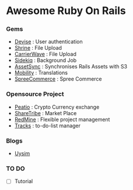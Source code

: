 # Awesome Ruby On Rails

### Gems
- [Devise](https://github.com/plataformatec/devise) : User authentication
- [Shrine](https://github.com/shrinerb/shrine) : File Upload
- [CarrierWave](https://github.com/carrierwaveuploader/carrierwave) : File Upload
- [Sidekiq](https://github.com/mperham/sidekiq) : Background Job
- [AssetSync](https://github.com/AssetSync/asset_sync) : Synchronises Rails Assets with S3
- [Mobility](https://github.com/shioyama/mobility) : Translations
- [SpreeCommerce](https://github.com/spree/spree) : Spree Commerce


### Opensource Project
- [Peatio](https://github.com/peatio/peatio) : Crypto Currency exchange
- [ShareTribe](https://github.com/sharetribe/sharetribe) : Market Place
- [RedMine](https://github.com/redmine/redmine) : Flexible project management
- [Tracks](https://github.com/TracksApp/tracks) : to-do-list manager

### Blogs
- [Uysim](http://uysim.com)

### TO DO
- [ ] Tutorial
